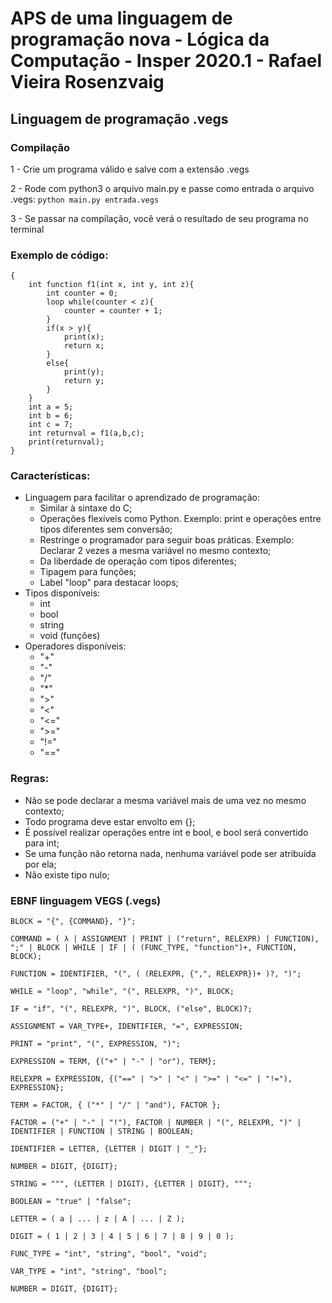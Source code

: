 # APS de uma linguagem de programação nova - Lógica da Computação - Insper 2020.1 - Rafael Vieira Rosenzvaig

## Linguagem de programação .vegs

### Compilação
1 - Crie um programa válido e salve com a extensão .vegs 

2 - Rode com python3 o arquivo main.py e passe como entrada o arquivo .vegs: ```python main.py entrada.vegs```

3 - Se passar na compilação, você verá o resultado de seu programa no terminal 

### Exemplo de código:
```
{
	int function f1(int x, int y, int z){
		int counter = 0;
		loop while(counter < z){
			counter = counter + 1;
		}
		if(x > y){
			print(x);
			return x;
		}
		else{
			print(y);
			return y;
		}
	}
	int a = 5;
	int b = 6;
	int c = 7;
	int returnval = f1(a,b,c);
	print(returnval);
}

```
### Características:
- Linguagem para facilitar o aprendizado de programação:
	- Similar à sintaxe do C;
	- Operações flexíveis como Python. Exemplo: print e operações entre tipos diferentes sem conversão;
	- Restringe o programador para seguir boas práticas. Exemplo: Declarar 2 vezes a mesma variável no mesmo contexto;
	- Da liberdade de operação com tipos diferentes;
	- Tipagem para funções;
	- Label "loop" para destacar loops;
- Tipos disponíveis:
	- int
	- bool
	- string
	- void (funções)
- Operadores disponíveis:
	- "+"
	- "-"
	- "/"
	- "*"
	- ">"
	- "<"
	- "<="
	- ">="
	- "!="
	- "=="

### Regras:
- Não se pode declarar a mesma variável mais de uma vez no mesmo contexto;
- Todo programa deve estar envolto em {};
- É possível realizar operações entre int e bool, e bool será convertido para int;
- Se uma função não retorna nada, nenhuma variável pode ser atribuída por ela;
- Não existe tipo nulo;

### EBNF linguagem VEGS (.vegs)
```
BLOCK = "{", {COMMAND}, "}";

COMMAND = ( λ | ASSIGNMENT | PRINT | ("return", RELEXPR) | FUNCTION), ";" | BLOCK | WHILE | IF | ( (FUNC_TYPE, "function")+, FUNCTION, BLOCK);

FUNCTION = IDENTIFIER, "(", ( (RELEXPR, {",", RELEXPR})+ )?, ")";

WHILE = "loop", "while", "(", RELEXPR, ")", BLOCK;

IF = "if", "(", RELEXPR, ")", BLOCK, ("else", BLOCK)?;

ASSIGNMENT = VAR_TYPE+, IDENTIFIER, "=", EXPRESSION;

PRINT = "print", "(", EXPRESSION, ")";

EXPRESSION = TERM, {("+" | "-" | "or"), TERM};

RELEXPR = EXPRESSION, {("==" | ">" | "<" | ">=" | "<=" | "!="), EXPRESSION};

TERM = FACTOR, { ("*" | "/" | "and"), FACTOR };

FACTOR = ("+" | "-" | "!"), FACTOR | NUMBER | "(", RELEXPR, ")" | IDENTIFIER | FUNCTION | STRING | BOOLEAN;

IDENTIFIER = LETTER, {LETTER | DIGIT | "_"};

NUMBER = DIGIT, {DIGIT};

STRING = """, (LETTER | DIGIT), {LETTER | DIGIT}, """;

BOOLEAN = "true" | "false";

LETTER = ( a | ... | z | A | ... | Z );

DIGIT = ( 1 | 2 | 3 | 4 | 5 | 6 | 7 | 8 | 9 | 0 );

FUNC_TYPE = "int", "string", "bool", "void";

VAR_TYPE = "int", "string", "bool";

NUMBER = DIGIT, {DIGIT};
```
